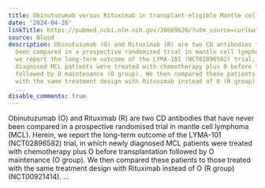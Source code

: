 ```yaml
---
title: Obinutuzumab versus Rituximab in transplant-eligible Mantle cell lymphoma patients
date: '2024-04-26'
linkTitle: https://pubmed.ncbi.nlm.nih.gov/38669626/?utm_source=curl&utm_medium=rss&utm_campaign=journals&utm_content=7603509&fc=None&ff=20240427180609&v=2.18.0.post9+e462414
source: Blood
description: Obinutuzumab (O) and Rituximab (R) are two CD antibodies that have never
  been compared in a prospective randomised trial in mantle cell lymphoma (MCL). Herein,
  we report the long-term outcome of the LYMA-101 (NCT02896582) trial, in which newly
  diagnosed MCL patients were treated with chemotherapy plus O before transplantation
  followed by O maintenance (O group). We then compared these patients to those treated
  with the same treatment design with Rituximab instead of O (R group) (NCT00921414).
  ...
disable_comments: true
---
```

Obinutuzumab (O) and Rituximab (R) are two CD antibodies that have never been compared in a prospective randomised trial in mantle cell lymphoma (MCL). Herein, we report the long-term outcome of the LYMA-101 (NCT02896582) trial, in which newly diagnosed MCL patients were treated with chemotherapy plus O before transplantation followed by O maintenance (O group). We then compared these patients to those treated with the same treatment design with Rituximab instead of O (R group) (NCT00921414). ...